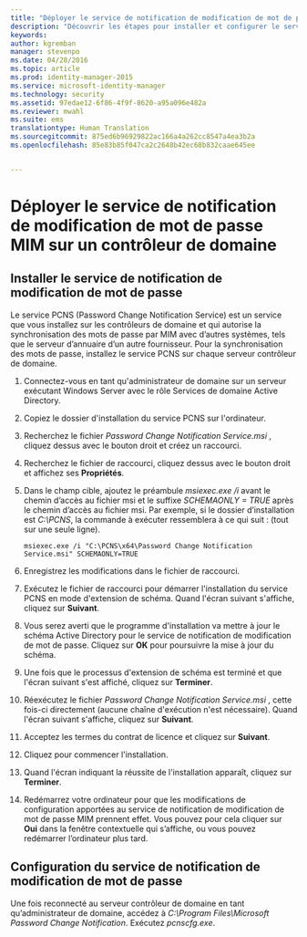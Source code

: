 ```yaml
---
title: "Déployer le service de notification de modification de mot de passe | Microsoft Identity Manager"
description: "Découvrir les étapes pour installer et configurer le service de notification de modification de mot de passe MIM sur votre contrôleur de domaine."
keywords: 
author: kgremban
manager: stevenpo
ms.date: 04/28/2016
ms.topic: article
ms.prod: identity-manager-2015
ms.service: microsoft-identity-manager
ms.technology: security
ms.assetid: 97edae12-6f86-4f9f-8620-a95a096e482a
ms.reviewer: mwahl
ms.suite: ems
translationtype: Human Translation
ms.sourcegitcommit: 875ed6b96929822ac166a4a262cc8547a4ea3b2a
ms.openlocfilehash: 85e83b85f047ca2c2648b42ec68b832caae645ee


---
```


# Déployer le service de notification de modification de mot de passe MIM sur un contrôleur de domaine

## Installer le service de notification de modification de mot de passe
Le service PCNS (Password Change Notification Service) est un service que vous installez sur les contrôleurs de domaine et qui autorise la synchronisation des mots de passe par MIM avec d’autres systèmes, tels que le serveur d’annuaire d’un autre fournisseur. Pour la synchronisation des mots de passe, installez le service PCNS sur chaque serveur contrôleur de domaine.

1.  Connectez-vous en tant qu'administrateur de domaine sur un serveur exécutant Windows Server avec le rôle Services de domaine Active Directory.

2.  Copiez le dossier d'installation du service PCNS sur l'ordinateur.

3.  Recherchez le fichier *Password Change Notification Service.msi* , cliquez dessus avec le bouton droit et créez un raccourci.

4.  Recherchez le fichier de raccourci, cliquez dessus avec le bouton droit et affichez ses **Propriétés**.

5.  Dans le champ cible, ajoutez le préambule *msiexec.exe /i* avant le chemin d’accès au fichier msi et le suffixe *SCHEMAONLY = TRUE* après le chemin d’accès au fichier msi. Par exemple, si le dossier d’installation est *C:\PCNS*, la commande à exécuter ressemblera à ce qui suit : (tout sur une seule ligne).

    ```
    msiexec.exe /i "C:\PCNS\x64\Password Change Notification Service.msi" SCHEMAONLY=TRUE
    ```

6.  Enregistrez les modifications dans le fichier de raccourci.

7.  Exécutez le fichier de raccourci pour démarrer l'installation du service PCNS en mode d'extension de schéma. Quand l'écran suivant s'affiche, cliquez sur **Suivant**.

8.  Vous serez averti que le programme d'installation va mettre à jour le schéma Active Directory pour le service de notification de modification de mot de passe. Cliquez sur **OK** pour poursuivre la mise à jour du schéma.

9. Une fois que le processus d'extension de schéma est terminé et que l'écran suivant s'est affiché, cliquez sur **Terminer**.

10. Réexécutez le fichier *Password Change Notification Service.msi* , cette fois-ci directement (aucune chaîne d'exécution n'est nécessaire).  Quand l'écran suivant s'affiche, cliquez sur **Suivant**.

11. Acceptez les termes du contrat de licence et cliquez sur **Suivant**.

12. Cliquez pour commencer l'installation.

13. Quand l'écran indiquant la réussite de l'installation apparaît, cliquez sur **Terminer**.

14. Redémarrez votre ordinateur pour que les modifications de configuration apportées au service de notification de modification de mot de passe MIM prennent effet. Vous pouvez pour cela cliquer sur **Oui** dans la fenêtre contextuelle qui s’affiche, ou vous pouvez redémarrer l’ordinateur plus tard.

## Configuration du service de notification de modification de mot de passe
Une fois reconnecté au serveur contrôleur de domaine en tant qu’administrateur de domaine, accédez à *C:\Program Files\Microsoft Password Change Notification*. Exécutez *pcnscfg.exe*.



<!--HONumber=Jun16_HO4-->


